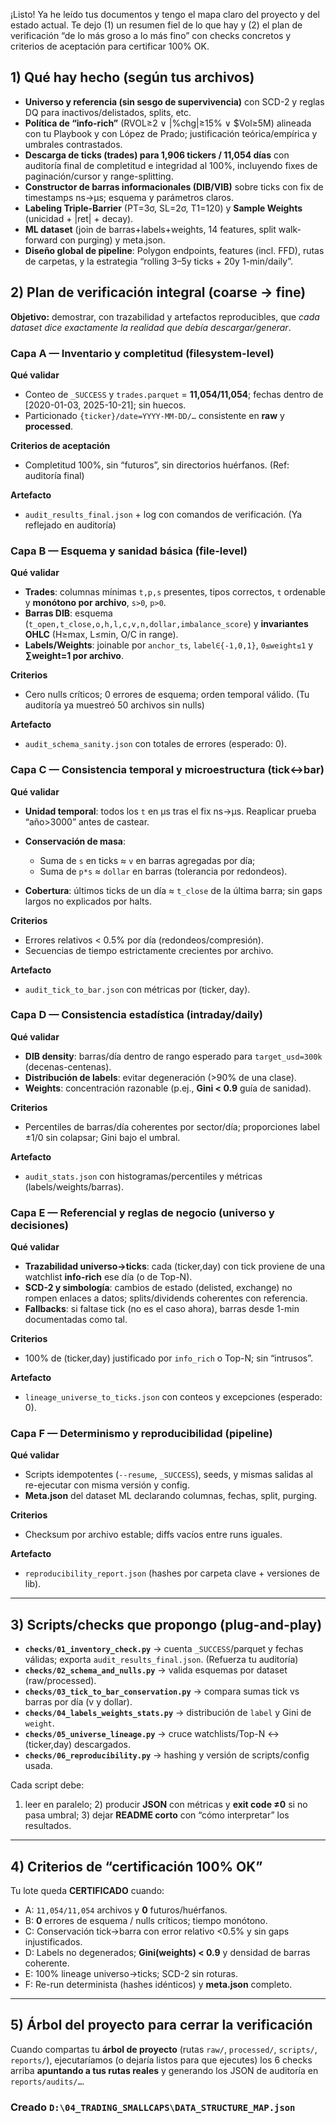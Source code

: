 ¡Listo! Ya he leído tus documentos y tengo el mapa claro del proyecto y del estado actual. Te dejo (1) un resumen fiel de lo que hay y (2) el plan de verificación “de lo más groso a lo más fino” con checks concretos y criterios de aceptación para certificar 100% OK.

## 1) Qué hay hecho (según tus archivos)

* **Universo y referencia (sin sesgo de supervivencia)** con SCD-2 y reglas DQ para inactivos/delistados, splits, etc. 
* **Política de “info-rich”** (RVOL≥2 ∨ |%chg|≥15% ∨ $Vol≥5M) alineada con tu Playbook y con López de Prado; justificación teórica/empírica y umbrales contrastados.
* **Descarga de ticks (trades) para 1,906 tickers / 11,054 días** con auditoría final de completitud e integridad al 100%, incluyendo fixes de paginación/cursor y range-splitting.
* **Constructor de barras informacionales (DIB/VIB)** sobre ticks con fix de timestamps ns→µs; esquema y parámetros claros.
* **Labeling Triple-Barrier** (PT=3σ, SL=2σ, T1=120) y **Sample Weights** (unicidad + |ret| + decay). 
* **ML dataset** (join de barras+labels+weights, 14 features, split walk-forward con purging) y meta.json. 
* **Diseño global de pipeline**: Polygon endpoints, features (incl. FFD), rutas de carpetas, y la estrategia “rolling 3–5y ticks + 20y 1-min/daily”.

## 2) Plan de verificación integral (coarse → fine)

**Objetivo:** demostrar, con trazabilidad y artefactos reproducibles, que *cada dataset dice exactamente la realidad que debía descargar/generar*.

### Capa A — Inventario y completitud (filesystem-level)

**Qué validar**

* Conteo de `_SUCCESS` y `trades.parquet` = **11,054/11,054**; fechas dentro de [2020-01-03, 2025-10-21]; sin huecos.
* Particionado `{ticker}/date=YYYY-MM-DD/…` consistente en **raw** y **processed**.

**Criterios de aceptación**

* Completitud 100%, sin “futuros”, sin directorios huérfanos. (Ref: auditoría final) 

**Artefacto**

* `audit_results_final.json` + log con comandos de verificación. (Ya reflejado en auditoría) 

### Capa B — Esquema y sanidad básica (file-level)

**Qué validar**

* **Trades**: columnas mínimas `t,p,s` presentes, tipos correctos, `t` ordenable y **monótono por archivo**, `s>0`, `p>0`.
* **Barras DIB**: esquema (`t_open,t_close,o,h,l,c,v,n,dollar,imbalance_score`) y **invariantes OHLC** (H≥max, L≤min, O/C in range). 
* **Labels/Weights**: joinable por `anchor_ts`, `label∈{-1,0,1}`, `0≤weight≤1` y **∑weight=1 por archivo**. 

**Criterios**

* Cero nulls críticos; 0 errores de esquema; orden temporal válido. (Tu auditoría ya muestreó 50 archivos sin nulls) 

**Artefacto**

* `audit_schema_sanity.json` con totales de errores (esperado: 0).

### Capa C — Consistencia temporal y microestructura (tick↔bar)

**Qué validar**

* **Unidad temporal**: todos los `t` en µs tras el fix ns→µs. Reaplicar prueba “año>3000” antes de castear. 
* **Conservación de masa**:

  * Suma de `s` en ticks ≈ `v` en barras agregadas por día;
  * Suma de `p*s` ≈ `dollar` en barras (tolerancia por redondeos).
* **Cobertura**: últimos ticks de un día ≈ `t_close` de la última barra; sin gaps largos no explicados por halts.

**Criterios**

* Errores relativos < 0.5% por día (redondeos/compresión).
* Secuencias de tiempo estrictamente crecientes por archivo.

**Artefacto**

* `audit_tick_to_bar.json` con métricas por (ticker, day).

### Capa D — Consistencia estadística (intraday/daily)

**Qué validar**

* **DIB density**: barras/día dentro de rango esperado para `target_usd=300k` (decenas-centenas). 
* **Distribución de labels**: evitar degeneración (>90% de una clase). 
* **Weights**: concentración razonable (p.ej., **Gini < 0.9** guía de sanidad). 

**Criterios**

* Percentiles de barras/día coherentes por sector/día; proporciones label ±1/0 sin colapsar; Gini bajo el umbral.

**Artefacto**

* `audit_stats.json` con histogramas/percentiles y métricas (labels/weights/barras).

### Capa E — Referencial y reglas de negocio (universo y decisiones)

**Qué validar**

* **Trazabilidad universo→ticks**: cada (ticker,day) con tick proviene de una watchlist **info-rich** ese día (o de Top-N). 
* **SCD-2 y simbología**: cambios de estado (delisted, exchange) no rompen enlaces a datos; splits/dividends coherentes con referencia. 
* **Fallbacks**: si faltase tick (no es el caso ahora), barras desde 1-min documentadas como tal. 

**Criterios**

* 100% de (ticker,day) justificado por `info_rich` o Top-N; sin “intrusos”.

**Artefacto**

* `lineage_universe_to_ticks.json` con conteos y excepciones (esperado: 0).

### Capa F — Determinismo y reproducibilidad (pipeline)

**Qué validar**

* Scripts idempotentes (`--resume`, `_SUCCESS`), seeds, y mismas salidas al re-ejecutar con misma versión y config. 
* **Meta.json** del dataset ML declarando columnas, fechas, split, purging. 

**Criterios**

* Checksum por archivo estable; diffs vacíos entre runs iguales.

**Artefacto**

* `reproducibility_report.json` (hashes por carpeta clave + versiones de lib).

---

## 3) Scripts/checks que propongo (plug-and-play)

* **`checks/01_inventory_check.py`** → cuenta `_SUCCESS`/parquet y fechas válidas; exporta `audit_results_final.json`. (Refuerza tu auditoría) 
* **`checks/02_schema_and_nulls.py`** → valida esquemas por dataset (raw/processed). 
* **`checks/03_tick_to_bar_conservation.py`** → compara sumas tick vs barras por día (v y dollar). 
* **`checks/04_labels_weights_stats.py`** → distribución de `label` y Gini de `weight`. 
* **`checks/05_universe_lineage.py`** → cruce watchlists/Top-N ↔ (ticker,day) descargados. 
* **`checks/06_reproducibility.py`** → hashing y versión de scripts/config usada. 

Cada script debe:

1. leer en paralelo; 2) producir **JSON** con métricas y **exit code ≠0** si no pasa umbral; 3) dejar **README corto** con “cómo interpretar” los resultados.

---

## 4) Criterios de “certificación 100% OK”

Tu lote queda **CERTIFICADO** cuando:

* A: `11,054/11,054` archivos y **0** futuros/huérfanos. 
* B: **0** errores de esquema / nulls críticos; tiempo monótono. 
* C: Conservación tick→barra con error relativo <0.5% y sin gaps injustificados. 
* D: Labels no degenerados; **Gini(weights) < 0.9** y densidad de barras coherente. 
* E: 100% lineage universo→ticks; SCD-2 sin roturas. 
* F: Re-run determinista (hashes idénticos) y **meta.json** completo. 

---

## 5) Árbol del proyecto para cerrar la verificación

Cuando compartas tu **árbol de proyecto** (rutas `raw/`, `processed/`, `scripts/`, `reports/`), ejecutaríamos (o dejaría listos para que ejecutes) los 6 checks arriba **apuntando a tus rutas reales** y generando los JSON de auditoría en `reports/audits/…`.


### Creado `D:\04_TRADING_SMALLCAPS\DATA_STRUCTURE_MAP.json`

